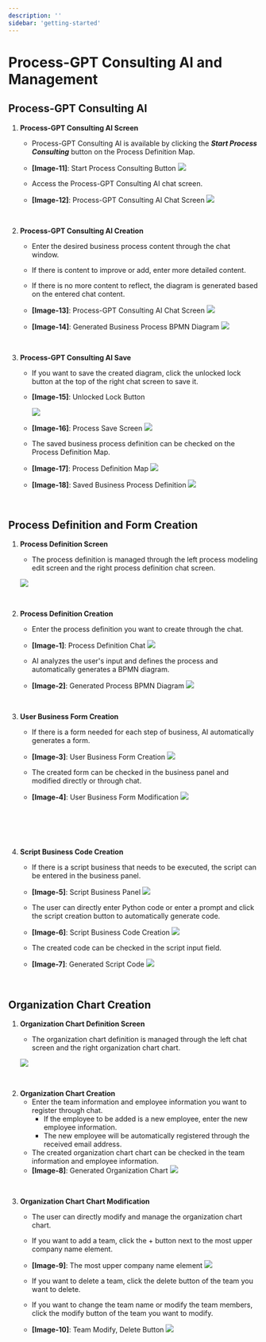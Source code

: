 ```yaml
---
description: ''
sidebar: 'getting-started'
---
```


# Process-GPT Consulting AI and Management


## Process-GPT Consulting AI

1. **Process-GPT Consulting AI Screen**
   - Process-GPT Consulting AI is available by clicking the ***Start Process Consulting*** button on the Process Definition Map.
   - **[Image-11]**: Start Process Consulting Button
   ![](../../../uengine-image/process-gpt/process_consulting_button.png)

   - Access the Process-GPT Consulting AI chat screen.
   - **[Image-12]**: Process-GPT Consulting AI Chat Screen
   ![](../../../uengine-image/process-gpt/process_consulting_ai_chat1.png)

<br>

2. **Process-GPT Consulting AI Creation**  
   - Enter the desired business process content through the chat window.
   - If there is content to improve or add, enter more detailed content.
   - If there is no more content to reflect, the diagram is generated based on the entered chat content.

   - **[Image-13]**: Process-GPT Consulting AI Chat Screen
   ![](../../../uengine-image/process-gpt/process_consulting_ai_chat2.png)

   - **[Image-14]**: Generated Business Process BPMN Diagram
   ![](../../../uengine-image/process-gpt/process_consulting_ai_chat3.png)

<br>

3. **Process-GPT Consulting AI Save**  
   - If you want to save the created diagram, click the unlocked lock button at the top of the right chat screen to save it.
   - **[Image-15]**: Unlocked Lock Button
   
      ![](../../../uengine-image/process-gpt/process_consulting_ai_chat4.png)

   - **[Image-16]**: Process Save Screen
   ![](../../../uengine-image/process-gpt/process_consulting_ai_chat5.png)

   - The saved business process definition can be checked on the Process Definition Map.
   - **[Image-17]**: Process Definition Map
   ![](../../../uengine-image/process-gpt/process_definition_map1.png)
   - **[Image-18]**:    Saved Business Process Definition
   ![](../../../uengine-image/process-gpt/process_definition_map2.png)

<br>   

## Process Definition and Form Creation

1. **Process Definition Screen**  
   - The process definition is managed through the left process modeling edit screen and the right process definition chat screen.

   ![](../../../uengine-image/process-gpt/processDefinitionChat_sub1.png)

<br>

2. **Process Definition Creation**  
   - Enter the process definition you want to create through the chat.
   - **[Image-1]**: Process Definition Chat
   ![](../../../uengine-image/process-gpt/process_definition_chat1.png)

   - AI analyzes the user's input and defines the process and automatically generates a BPMN diagram.
   - **[Image-2]**: Generated Process BPMN Diagram
   ![](../../../uengine-image/process-gpt/process_definition_chat2.png)

<br>

3. **User Business Form Creation**  
   - If there is a form needed for each step of business, AI automatically generates a form.
   - **[Image-3]**: User Business Form Creation
   ![](../../../uengine-image/process-gpt/process_definition_chat3.png)


   - The created form can be checked in the business panel and modified directly or through chat.
   - **[Image-4]**: User Business Form Modification
   ![](../../../uengine-image/process-gpt/process_definition_chat4.png)

<br>

<span id="script-code">&nbsp;</span>
<br><br>

4. **Script Business Code Creation**  
   - If there is a script business that needs to be executed, the script can be entered in the business panel.
   - **[Image-5]**: Script Business Panel
   ![](../../../uengine-image/process-gpt/process_definition_chat5.png)

   - The user can directly enter Python code or enter a prompt and click the script creation button to automatically generate code.
   - **[Image-6]**: Script Business Code Creation
   ![](../../../uengine-image/process-gpt/process_definition_chat6.png)

   - The created code can be checked in the script input field.
   - **[Image-7]**: Generated Script Code
   ![](../../../uengine-image/process-gpt/process_definition_chat7.png)

<br>

## Organization Chart Creation

1. **Organization Chart Definition Screen**
   - The organization chart definition is managed through the left chat screen and the right organization chart chart.

   ![](../../../uengine-image/process-gpt/organization_chart_chat1.png)

<br>

2. **Organization Chart Creation**  
   - Enter the team information and employee information you want to register through chat.
      - If the employee to be added is a new employee, enter the new employee information.
      - The new employee will be automatically registered through the received email address.
   - The created organization chart chart can be checked in the team information and employee information.
   - **[Image-8]**: Generated Organization Chart
   ![](../../../uengine-image/process-gpt/organization_chart_chat2.png)

<br>

3. **Organization Chart Chart Modification**  
   - The user can directly modify and manage the organization chart chart.
   - If you want to add a team, click the + button next to the most upper company name element.
   - **[Image-9]**: The most upper company name element
   ![](../../../uengine-image/process-gpt/organization_chart_chat3.png)

   - If you want to delete a team, click the delete button of the team you want to delete.
   - If you want to change the team name or modify the team members, click the modify button of the team you want to modify.
   - **[Image-10]**: Team Modify, Delete Button
   ![](../../../uengine-image/process-gpt/organization_chart_chat4.png)

<br>